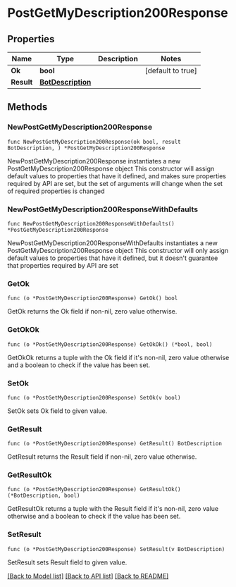 # PostGetMyDescription200Response

## Properties

Name | Type | Description | Notes
------------ | ------------- | ------------- | -------------
**Ok** | **bool** |  | [default to true]
**Result** | [**BotDescription**](BotDescription.md) |  | 

## Methods

### NewPostGetMyDescription200Response

`func NewPostGetMyDescription200Response(ok bool, result BotDescription, ) *PostGetMyDescription200Response`

NewPostGetMyDescription200Response instantiates a new PostGetMyDescription200Response object
This constructor will assign default values to properties that have it defined,
and makes sure properties required by API are set, but the set of arguments
will change when the set of required properties is changed

### NewPostGetMyDescription200ResponseWithDefaults

`func NewPostGetMyDescription200ResponseWithDefaults() *PostGetMyDescription200Response`

NewPostGetMyDescription200ResponseWithDefaults instantiates a new PostGetMyDescription200Response object
This constructor will only assign default values to properties that have it defined,
but it doesn't guarantee that properties required by API are set

### GetOk

`func (o *PostGetMyDescription200Response) GetOk() bool`

GetOk returns the Ok field if non-nil, zero value otherwise.

### GetOkOk

`func (o *PostGetMyDescription200Response) GetOkOk() (*bool, bool)`

GetOkOk returns a tuple with the Ok field if it's non-nil, zero value otherwise
and a boolean to check if the value has been set.

### SetOk

`func (o *PostGetMyDescription200Response) SetOk(v bool)`

SetOk sets Ok field to given value.


### GetResult

`func (o *PostGetMyDescription200Response) GetResult() BotDescription`

GetResult returns the Result field if non-nil, zero value otherwise.

### GetResultOk

`func (o *PostGetMyDescription200Response) GetResultOk() (*BotDescription, bool)`

GetResultOk returns a tuple with the Result field if it's non-nil, zero value otherwise
and a boolean to check if the value has been set.

### SetResult

`func (o *PostGetMyDescription200Response) SetResult(v BotDescription)`

SetResult sets Result field to given value.



[[Back to Model list]](../README.md#documentation-for-models) [[Back to API list]](../README.md#documentation-for-api-endpoints) [[Back to README]](../README.md)


